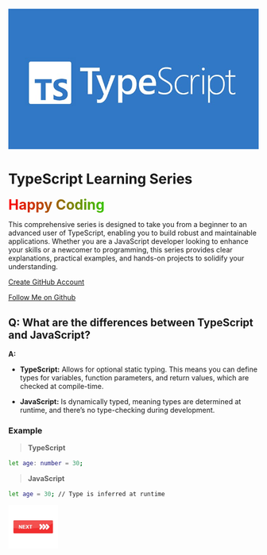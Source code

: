 ![TypeScript](images/image1.jpeg)
# TypeScript Learning Series

<style>
  .text {
    font-size: 2em;
    font-weight: bold;
    background: linear-gradient(90deg, #ff0000, #00ff00, #0000ff);
    -webkit-background-clip: text;
    color: transparent;
    animation: animation 3s infinite linear;
  }

  @keyframes animation {
    0% { background-position: 0% 50%; }
    100% { background-position: 100% 50%; }
  }
</style>

<div class="text">Happy Coding</div>


This comprehensive series is designed to take you from a beginner to an advanced user of TypeScript, enabling you to build robust and maintainable applications. Whether you are a JavaScript developer looking to enhance your skills or a newcomer to programming, this series provides clear explanations, practical examples, and hands-on projects to solidify your understanding.

[Create GitHub Account](https://github.com/join)

[Follow Me on Github](https://github.com/SafwanGanz)

## Q: What are the differences between TypeScript and JavaScript?

**A:**

- **TypeScript:** Allows for optional static typing. This means you can define types for variables, function parameters, and return values, which are checked at compile-time.
  
- **JavaScript:** Is dynamically typed, meaning types are determined at runtime, and there’s no type-checking during development.

### Example

> **TypeScript**

```bash
let age: number = 30;
````
> **JavaScript**

```bash
let age = 30; // Type is inferred at runtime
```
<a href="data_structure.md">
  <img src="images/button_next.png" alt="Next" style="width: 100px; height: auto; border: none;"/>
</a>


